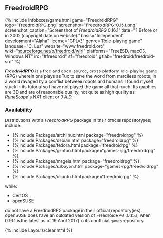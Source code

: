 ## FreedroidRPG
{% include Infoboxes/game.html game="FreedroidRPG" logo="FreedroidRPG.png" screenshot="FreedroidRPG-0.16.1.png" screenshot_caption="Screenshot of <i>FreedroidRPG</i> 0.16.1" date="? Before or in 2002 (copyright date on website)." basis="Independent" development="Alpha" license="GPLv2" genre="Role-playing game" language="C, Lua" website="<a href='http://www.freedroid.org/' link='_blank'>www.freedroid.org</a>" wiki="<a href='https://sourceforge.net/p/freedroid/wiki/Home/' link='_blank'>sourceforge.net/p/freedroid/wiki</a>" platforms="FreeBSD, macOS, Windows NT" irc="#freedroid" sf="freedroid" gitlab="freedroid/freedroid-src" %}

***FreedroidRPG*** is a free and open-source, cross-platform role-playing game (RPG) wherein one plays as Tux to save the world from merciless robots, in a world ravaged by a conflict between robots and humans. I found myself stuck in its tutorial so I have not played the game all that much. Its graphics are 3D and are of reasonable quality, not quite as high quality as *RuneScape*'s NXT client or *0 A.D.*

### Availability
Distributions with a *FreedroidRPG* package in their official repository(ies) include:

* {% include Packages/archlinux.html package="freedroidrpg" %}
* {% include Packages/debian.html package="freedroidrpg" %}
* {% include Packages/fedora.html package="freedroidrpg" %}
* {% include Packages/gentoo.html package="games-rpg/freedroidrpg" %}
* {% include Packages/mageia.html package="freedroidrpg" %}
* {% include Packages/sabayon.html package="games-rpg/freedroidrpg" %}
* {% include Packages/ubuntu.html package="freedroidrpg" %}

while:

* CentOS
* openSUSE

do not have a FreedroidRPG package in their official repository(ies). openSUSE does have an outdated version of FreedroidRPG (0.15.1, when 0.16.1 is the latest as of 19 April 2017) in its unofficial `games` repository.

{% include Layouts/clear.html %}
